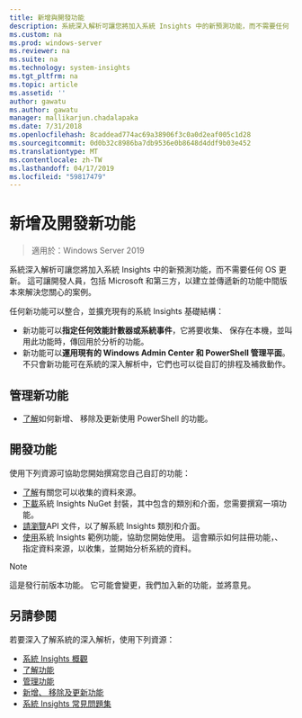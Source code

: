 ```yaml
---
title: 新增與開發功能
description: 系統深入解析可讓您將加入系統 Insights 中的新預測功能，而不需要任何 OS 更新。 這可讓開發人員，包括 Microsoft 和第三方，以建立並傳遞新的功能中間版本來解決您關心的案例。 新功能可以指定自訂資料收集和分析，而且也整合現有系統的深入解析管理平面。
ms.custom: na
ms.prod: windows-server
ms.reviewer: na
ms.suite: na
ms.technology: system-insights
ms.tgt_pltfrm: na
ms.topic: article
ms.assetid: ''
author: gawatu
ms.author: gawatu
manager: mallikarjun.chadalapaka
ms.date: 7/31/2018
ms.openlocfilehash: 8caddead774ac69a38906f3c0a0d2eaf005c1d28
ms.sourcegitcommit: 0d0b32c8986ba7db9536e0b8648d4ddf9b03e452
ms.translationtype: MT
ms.contentlocale: zh-TW
ms.lasthandoff: 04/17/2019
ms.locfileid: "59817479"
---
```

# <a name="adding-and-developing-new-capabilities"></a>新增及開發新功能

>適用於：Windows Server 2019

系統深入解析可讓您將加入系統 Insights 中的新預測功能，而不需要任何 OS 更新。 這可讓開發人員，包括 Microsoft 和第三方，以建立並傳遞新的功能中間版本來解決您關心的案例。 

任何新功能可以整合，並擴充現有的系統 Insights 基礎結構：

- 新功能可以**指定任何效能計數器或系統事件**，它將要收集、 保存在本機，並叫用此功能時，傳回用於分析的功能。  
- 新功能可以**運用現有的 Windows Admin Center 和 PowerShell 管理平面**。 不只會新功能可在系統的深入解析中，它們也可以從自訂的排程及補救動作。 

## <a name="manage-new-capabilities"></a>管理新功能
- [了解](add-remove-update-capabilities.md)如何新增、 移除及更新使用 PowerShell 的功能。 

## <a name="develop-a-capability"></a>開發功能
使用下列資源可協助您開始撰寫您自己自訂的功能：
- [了解](data-sources.md)有關您可以收集的資料來源。
- [下載](https://www.nuget.org/packages/Microsoft.WindowsServer.SystemInsights/)系統 Insights NuGet 封裝，其中包含的類別和介面，您需要撰寫一項功能。
- [請瀏覽](https://aka.ms/systeminsights-api)API 文件，以了解系統 Insights 類別和介面。 
- [使用](https://aka.ms/systeminsights-samplecapability)系統 Insights 範例功能，協助您開始使用。 這會顯示如何註冊功能，、 指定資料來源，以收集，並開始分析系統的資料。

>[!NOTE]
>這是發行前版本功能。 它可能會變更，我們加入新的功能，並將意見。

## <a name="see-also"></a>另請參閱
若要深入了解系統的深入解析，使用下列資源：

- [系統 Insights 概觀](overview.md)
- [了解功能](understanding-capabilities.md)
- [管理功能](managing-capabilities.md)
- [新增、 移除及更新功能](add-remove-update-capabilities.md)
- [系統 Insights 常見問題集](faq.md)